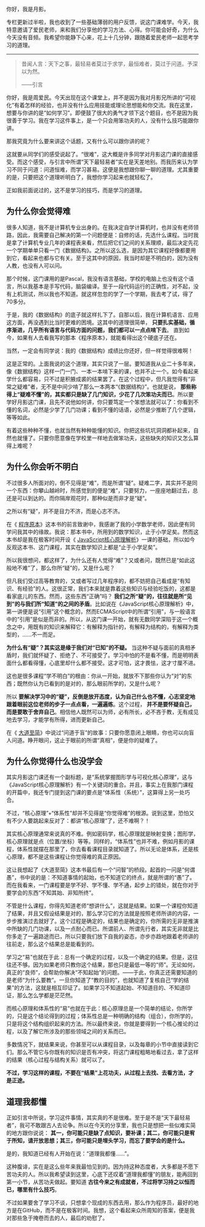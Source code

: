 你好，我是月影。

专栏更新过半啦，我也收到了一些基础薄弱的用户反馈，说这门课难学。今天，我特意邀请了爱民老师，来和我们分享他的学习方法、心得。你可能会好奇，为什么今天没有音频。我希望你能静下心来，花上十几分钟，跟随着爱民老师一起思考学习的道理。

* * *

> 昔闻人言：天下之事，最轻易者莫过于求学，最恒难者，莫过于问道。予深以为然。
>
> ——引言

你好，我是周爱民。今天出现在这个课堂上，并不是因为我对月影兄所讲的“可视化”有着怎样的经验，也并没有什么应用技能或理论思想能和你交流。我在这里，想要与你讲的是“如何学习”。即便鼓了很大的勇气才领下这个题目，也不是因为我很善于学习。我在学习这件事上，是一个只会用笨功夫的人，没有什么技巧能跟你讲。

那我究竟为什么要来讲这个话题，又有什么可以跟你讲的呢？

这就要从同学们的感受说起了。“很难”，这大概是许多同学对月影这门课的直接感受。而这个感受，与引言中所谓“天下最轻易者”实在是天差地别。而我历来认为学习不同于问道：问道恒难，而学习甚易。这便是我想跟你聊一聊的道理。尤其重要的是，只要把这个道理听明白了，我想你学习起来也就轻松了。

正如我前面说过的，这不是学习的技巧，而是学习的道理。

## 为什么你会觉得难

很多人知道，我不是计算机专业出身的。在我决定自学计算机时，也并没有老师领路，因此，我需要自己解决的第一个问题便是：自修的话，先选什么课程。当时我是拿了计算机专业几年的课程表来看，然后把它们之间的关系理顺，最后决定先花一个学期单单只看一门《数据结构》。之所以这么选，是因为其它课程好像都要用到它，看起来也都与它有关。至于这其中的原因，我当时却是不明白的，因为没有人教，也没有人可以问。

那个时候，这门课用的是Pascal，我没有语言基础，学校的电脑上也没有这个语言，所以我基本是手写代码，脑袋编译。至于一段代码运行的正确性，对不起，没有上机测试，所以我也不知道。就这样忽忽的学了一个学期，我去考了试，得了70多分。

于是，我的《数据结构》的底子就这样扎下了。自那以后，我在计算机语言、应用这方面，再没遇到比当时更难的困境。这其中的道理很简单， **只要扎实基础，循序渐进，几乎所有语言与代码方面的问题，我们都可以一点点啃下去**。 直到如今，如果有人去看我写的那本《程序原本》，就能看得出这个硬底子还在。

当然，一定会有同学说：我的《数据结构》成绩比你还好，但一样觉得很难啊！

这是正常的。上面我说的这个道理，其实只说了一层。要知道我从业二十多年来，像《数据结构》这样一门一门、一本一本啃下来的课，也并不止一个。如今看起来学什么都容易，只不过是积腋成裘的结果罢了。在这个过程中，但凡我觉得有“非常之疑难”者，无不是中间少啃了那么一本两本“《数据结构》”。也就是说， **那些称得上“疑难不懂”的，其实都只是缺了几门知识，少花了几次笨功夫而已**。所以要学好月影这门课，且先不说他如何讲，你只要笃定一个笨想法就可以了：你看到不懂的名词，必然是少学了几门功课；看到不懂的话语，必然是少推断了几个逻辑，等等如此。

有着这些种种不懂，也就当然有种种能懂的知识。你把这些坑坑洞洞都补起来，自然也就懂了。只要你愿意像在学校里一样地去做笨功夫，这些缺失的知识又怎么算得上难呢？

## 为什么你会听不明白

不过很多人所面对的，倒不见得是“难”，而是所谓“疑”。疑难二字，其实并不是同一个东西：你攀山越岭时，所感觉到的便是“难”，只要努力，一座座地翻过去，总还是可以到达的。而你隔岸观花时，那种似是而非才是“疑”。

之所以有“疑”，并不是目力不济，而是心志不济。

在《 [程序原本](https://github.com/aimingoo/my-ebooks)》这本书的前言致谢中，我感谢了我的小学数学老师，因此便有同学问我其中的缘故。我说：那本书中，所用到的数学知识，止于小学足矣。然而这本书却是我在极客时间开设《 [JavaScript核心原理解析](https://time.geekbang.org/column/intro/100039701)》一课的基础，所以如今反观这本书、这门课程，其实在数学知识上都是“止于小学足矣”。

所以我很想问，都这样了，为什么还有人觉得“难”？又或者问，既然已是“如此这般地不难”了，那么你所“疑”的，又是什么呢？

但凡我们受过高等教育的，又或者写过几年程序的，都不妨把自己看成是“有知识、有经验”的人。这很正常，我们本来就是靠着这些知识与经验吃饭的，这都是看家底儿的东西。然而，这些东西“正确”吗？ **我们之所“疑”的，往往就是所“见到”的与我们所“知道”的之间的矛盾**。比如说在《JavaScript核心原理解析》中，第一讲便是说“引用”这个概念的，然而ECMAScript中的所谓“引用”，与一般语言中的“引用”是似是而非的。所以，从这门课一开始，就有无数同学深陷于这一个概念之中，用既有的知识来解释它：有解释为指针的，有解释为结构的，有解释为类型的，……不一而足。

**为什么有“疑”？其实这是缘于我们对“已知”的不疑。** 当这种不疑与面前的真相矛盾时，我们就怀疑了、拒绝了、不可接受了。学习中怕的不是看不懂，而是明明表面什么都看得懂，心底里却什么都不接受。这才可怕，这才畏怯，这才寸厘不进。

这也是很多课程“学不明白”的根由：你从一开始，就放不下那些你认为“对”的东西；既然你认为已看到的是对的，那么眼前所学的，又是什么呢？

所以 **要解决学习中的“疑”，反倒是放开态度，认为自己什么也不懂，心志坚定地跟着眼前这位老师的步子一点点看，一遍遍练**。这个过程， **并不是要怀疑自己，而是要敢于舍弃自己**。相信他人既然可以为师，必有所长，必不吝于教，无有成见地去学习，才能学有所得，进而更新自己。

在《 [大道至简](https://book.douban.com/subject/11874745/)》中说过“问道于盲”的故事：只要你愿意闭上眼睛，你也可以向盲人问道。睁开眼问，这止于眼前的所谓“真相”，便是你的疑难了。

## 为什么你觉得什么也没学会

其实月影这门课还有一个副标题，是“系统掌握图形学与可视化核心原理”，这与《JavaScript核心原理解析》有一个关键词的重合。并且，事实上在我那门课程的开篇中，我还专门提到这门课的要点是“体系性（系统）”，这算得上另一处巧合。

不过，“核心原理”+“体系性”却并不见得是“你觉得难”的根源。说到这里，恐怕又有不少人要跳起来反对了：都讲“核心原理”了，还不难啊？！

其实核心原理通常来说真的不难。例如密码学，核心原理就是映射变换；图形学，核心原理就是点（位置/坐标）等等。同样的，“体系性”也并不难，例如月影的课程，体系性就摆在那里了，你去看看课程目录就知道了。所以无论是体系，还是核心原理，都不是这些课程让你觉得难的真正原因。

这让我想起了《大道至简》这本书最后有一个“问智”的桥段。起首的一问是“何谓愚”，书中说的是：不知道事情的起始，也不知道它的终点，就是所谓的“愚”了。而在我看来，一门课程要是学不好、学不懂、学不通，起步上的错处，就在你对于要学会的东西“不知其始、非知所终”。

不管是什么课程，你得先知道老师“想讲什么”，这就是结果。如果一个课程你知道了结果，并且又假设结果是对的，那么学习它的方法就是按照老师所讲的内容，一步步推演过去就好了。这个过程是确定的，结果也是确定的，你所需的无非是推演中所缺的几门功课，以及一点耐心而已。所谓前人、所谓先行者，其实无非就是比你多走了一遍路途而已，所以只要我们放下自我的姿态，亦步亦趋地跟着老师讲的往前走，那么这个结果总是能看到的。

学习之“易”也就在于此：总有一个确定的过程，以及一个确定的结果。但是，这往往还不够。因为如果老师只教你这个结果，那也只是最低一等的“师”。无论如何，真正的“良师”，会帮助你解决“不知起始”的问题。——于此，你真正还需要知道的是老师“为什么要教”。一旦你知道了“教的目的”，也就知道了复核自己“学的结果”的方法，这就是相互印证了。如果学习不知道起始、不知道目的、不知道印证，那么怎么学都是茫茫然。

而核心原理和体系性的“易”也就在于此：核心原理总是一个简单的结论，你所学的，只是这个结论得到的过程；体系性总是一种明确的结构（组合），你所学的，只是将这个结构组织起来的方法。所以最终来说，你就是要得到一个核心推论的过程，以及了解它所涉及的那些领域之间的关系而已。

多数情况下，就结果来说，你甚至可以从课程目录，以及每章的小节中直接读到它们。那么不管它与你既有的知识是否有冲突，将这门课程粗略地看过去，拿了这样的结果（核心过程与结构关系）就可以了。

**不过，学习这样的课程，不要在“结果”上花功夫，从过程上去找、去看方法，才是正途。**

## 道理我都懂

正如引言中所说，学习这件事情，其实真的不是很难。至于是不是“天下最轻易者”，我可不敢跟古人去论争。所以在今天的分享里，我也只是想把一些似难实简的地方跟你说说： **其一，你可能只是缺了点知识，要补课；其二，你可能只是宥于所知，请开放思想；其三，你可能只是埋头学习，而忘了要学会的是什么。**

是的，我知道已经有人开始在说：“道理我都懂……”。

这种腹诽，实在是这么些年来我最怕见到的。因为持这种态度者，大多都是不愿下苦功夫的人。所以我希望读到这里，心底下还叹着“道理我都懂”的朋友，能再回到第一小节，从苦功夫做起。要知道 **古往今来之有成就者，不过将学习持之以恒而已，哪里有什么技巧**。

不过如果要舍了学习不谈，只想拿个现成的东西去用，那么作为程序员，最好的地方是在GitHub，而不是在极客时间。我想，这个看起来众所周知的答案，便是我对那些急于掩卷而去的人，最后的劝慰了。